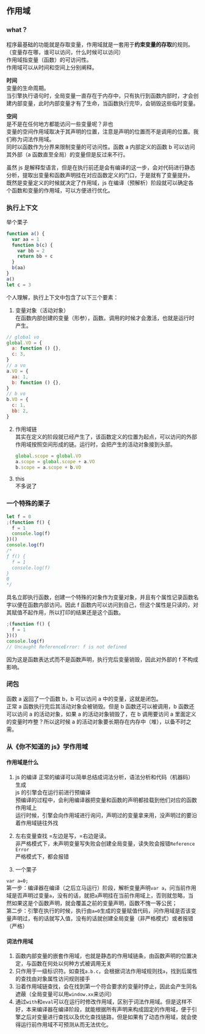 ## 作用域

### what？

程序最基础的功能就是存取变量，作用域就是一套用于**约束变量的存取**的规则。（变量存在哪，谁可以访问，什么时候可以访问）  
作用域指变量（函数）的可访问性。  
作用域可以从时间和空间上分别阐释。

**时间**  
变量的生命周期。  
当引擎执行语句时，全局变量一直存在于内存中，只有执行到函数内部时，才会创建内部变量，此时内部变量才有了生命，当函数执行完毕，会销毁这些临时变量。

**空间**  
是不是在任何地方都能访问一些变量呢？非也  
变量的空间作用域取决于其声明的位置，注意是声明的位置而不是调用的位置。我们称为词法作用域。  
同时以函数作为分界来限制变量的可访问性。函数 a 内部定义的函数 b 可以访问其外部（a 函数直至全局）的变量但是反过来不行。

虽然 js 是解释型语言，但是在执行前还是会有编译的这一步，会对代码进行静态分析，提取出变量和函数声明挂在对应函数定义的门口，于是就有了变量提升。  
既然是变量定义的时候就决定了作用域，js 在编译（预解析）阶段就可以确定各个函数和变量的作用域，可以方便进行优化。

### 执行上下文

举个栗子

```js
function a() {
  var aa = 1
  function b(c) {
    var bb = 2
    return bb + c
  }
  b(aa)
}
a()
let c = 3
```

个人理解，执行上下文中包含了以下三个要素：

1. 变量对象（活动对象）  
   在函数内部创建的变量（形参），函数。调用的时候才会激活，也就是运行时产生。

```js
// global vo
global.VO = {
  a: function () {},
  c: 3,
}
// a vo
a.VO = {
  aa: 1,
  b: function () {},
}
// b vo
b.VO = {
  c: 1,
  bb: 2,
}
```

2. 作用域链  
   其实在定义的阶段就已经产生了，该函数定义的位置为起点，可以访问的外部作用域按照空间形成的链。运行时，会把产生的活动对象接到头部。

   ```js
   global.scope = global.VO
   a.scope = global.scope + a.VO
   b.scope = a.scope + b.VO
   ```

3. this  
   不多说了

### 一个特殊的栗子

```js
let f = 0
;(function f() {
  f = 1
  console.log(f)
})()
console.log(f)
/* 
ƒ f() {
  f = 1
  console.log(f)
}
0
*/
```

具名立即执行函数，创建一个特殊的对象作为变量对象，并且有个属性记录函数名字以便在函数内部访问。因此 f 函数内可以访问到自己，但这个属性是只读的，对其赋值不起作用，所以打印的结果还是这个函数。

```js
;(function f() {
  f = 1
})()
console.log(f)
// Uncaught ReferenceError: f is not defined
```

因为这是函数表达式而不是函数声明，执行完后变量销毁，因此对外部的 f 不构成影响。

### 闭包

函数 a 返回了一个函数 b，b 可以访问 a 中的变量，这就是闭包。  
正常 a 函数执行完后其活动对象会被销毁。但是 b 函数还可以被调用，b 函数还可以访问 a 的活动对象，如果 a 的活动对象销毁了，在 b 调用要访问 a 里面定义的变量时咋整？所以这时候 a 的活动对象要长期存在内存中（堆），以备不时之需。

### 从《你不知道的 js》学作用域

#### 作用域是什么

1. js 的编译
   正常的编译可以简单总结成词法分析，语法分析和代码（机器码）生成  
   js 的引擎会在运行前进行预编译  
   预编译的过程中，会利用编译器把变量和函数的声明都挂载到他们对应的函数作用域上  
   运行时候，引擎会向作用域进行询问，声明过的变量拿来用，没声明过的要沿着作用域链往外找

2. 左右变量查找
   =左边是写，=右边是读。  
   非严格模式下，未声明变量写失败会创建全局变量，读失败会报错`Reference Error`  
   严格模式下，都会报错

3. 一个栗子

`var a=0;`  
第一步：编译器在编译（之后立马运行）阶段，解析变量声明`var a`，问当前作用域是否声明过变量`a`，没有的话，就把`a`声明挂在当前作用域上，否则就忽略，当然如果这是个函数声明，就会覆盖之前的变量声明，函数不愧一等公民；  
第二步：引擎在执行的时候，执行由`a=0`生成的变量赋值代码，问作用域是否该变量声明过，有的话就写入值，没有的话就创建全局变量（非严格模式）或者报错（严格）

#### 词法作用域

1. 函数内部变量的嵌套作用域，也就是静态的作用域链条，由函数声明的位置决定，与函数在何处以何种方式被调用无关
2. 只作用于一级标识符。如查找`a.b.c`，会根据词法作用域规则找`a`，找到后属性的查找由对象属性访问规则接手
3. 沿着作用域链查找，会在找到第一个符合要求的变量时停止，因此会产生同名遮蔽（全局变量可以用`window.xx`来访问）
4. 通过`with`和`eval`可以在运行时修改作用域，区别于词法作用域。但是这样不好，本来编译器在编译阶段，就能根据所有声明来构成固定的作用域，便于引擎之后对变量进行查找以及优化查找链路，但是如果有了动态作用域，就会使得运行前作用域不可预测从而无法优化。
